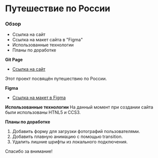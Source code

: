 # Путешествие по России

### Обзор
* Ссылка на сайт
* Ссылка на макет сайта в "Figma"
* Использованные технологии
* Планы по доработке

**Git Page**

* [Ссылка на сайт](https://galeav.github.io/russian-travel/)

Этот проект посвящён путешествию по России.

**Figma**

* [Ссылка на макет в Figma](https://www.figma.com/file/5S2WSbEFL6awjVWJ0NWL8Q/Sprint-3_-Russia-_-desktop-mobile?node-id=28503%3A0)

**Использованные технологии**
  На данный момент при создании сайта были использованы HTNL5 и CCS3.

**Планы по доработке**
  1. Добавить форму для загрузки фотографий пользователями.
  2. Добавить плавную анимацию с помощью transition.
  3. Удалить лишние шрифты из локального подключения.

Спасибо за внимание!
